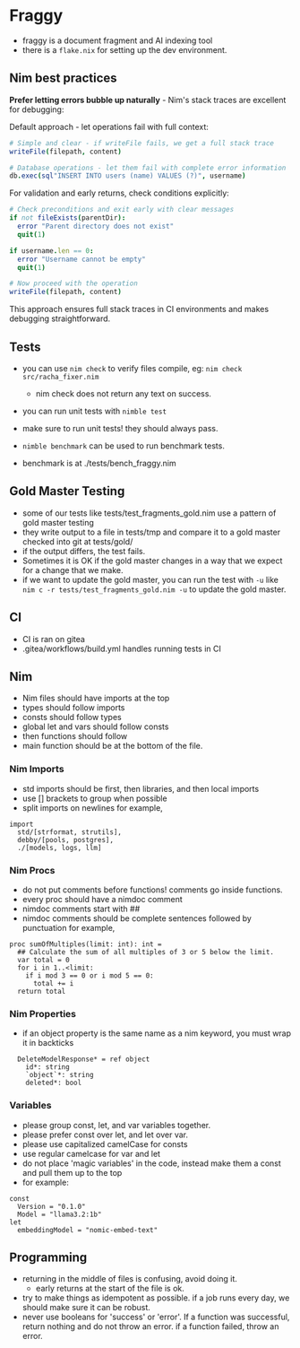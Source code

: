 # Fraggy

- fraggy is a document fragment and AI indexing tool
- there is a `flake.nix` for setting up the dev environment.

## Nim best practices

**Prefer letting errors bubble up naturally** - Nim's stack traces are excellent for debugging:

Default approach - let operations fail with full context:
```nim
# Simple and clear - if writeFile fails, we get a full stack trace
writeFile(filepath, content)

# Database operations - let them fail with complete error information
db.exec(sql"INSERT INTO users (name) VALUES (?)", username)
```

For validation and early returns, check conditions explicitly:
```nim
# Check preconditions and exit early with clear messages
if not fileExists(parentDir):
  error "Parent directory does not exist"
  quit(1)

if username.len == 0:
  error "Username cannot be empty"
  quit(1)

# Now proceed with the operation
writeFile(filepath, content)
```

This approach ensures full stack traces in CI environments and makes debugging straightforward.


## Tests

- you can use `nim check` to verify files compile, eg: `nim check src/racha_fixer.nim`
  - nim check does not return any text on success.

- you can run unit tests with `nimble test`
- make sure to run unit tests! they should always pass.

- `nimble benchmark` can be used to run benchmark tests.
- benchmark is at ./tests/bench_fraggy.nim

## Gold Master Testing

- some of our tests like tests/test_fragments_gold.nim use a pattern of gold master testing
- they write output to a file in tests/tmp and compare it to a gold master checked into git at tests/gold/
- if the output differs, the test fails.
- Sometimes it is OK if the gold master changes in a way that we expect for a change that we make.
- if we want to update the gold master, you can run the test with `-u` like `nim c -r tests/test_fragments_gold.nim -u` to update the gold master.

## CI

- CI is ran on gitea
- .gitea/workflows/build.yml handles running tests in CI


## Nim

- Nim files should have imports at the top
- types should follow imports
- consts should follow types
- global let and vars should follow consts
- then functions should follow
- main function should be at the bottom of the file.

### Nim Imports

- std imports should be first, then libraries, and then local imports
- use [] brackets to group when possible
- split imports on newlines
for example,
```
import
  std/[strformat, strutils],
  debby/[pools, postgres],
  ./[models, logs, llm] 
```

### Nim Procs

- do not put comments before functions! comments go inside functions.
- every proc should have a nimdoc comment
- nimdoc comments start with ##
- nimdoc comments should be complete sentences followed by punctuation
for example,
```
proc sumOfMultiples(limit: int): int =
  ## Calculate the sum of all multiples of 3 or 5 below the limit.
  var total = 0
  for i in 1..<limit:
    if i mod 3 == 0 or i mod 5 == 0:
      total += i
  return total
```

### Nim Properties

- if an object property is the same name as a nim keyword, you must wrap it in backticks
```
  DeleteModelResponse* = ref object
    id*: string
    `object`*: string
    deleted*: bool
```

### Variables

- please group const, let, and var variables together.
- please prefer const over let, and let over var.
- please use capitalized camelCase for consts
- use regular camelcase for var and let
- do not place 'magic variables' in the code, instead make them a const and pull them up to the top
- for example:

```
const
  Version = "0.1.0"
  Model = "llama3.2:1b"
let
  embeddingModel = "nomic-embed-text"
```

## Programming

- returning in the middle of files is confusing, avoid doing it.
  - early returns at the start of the file is ok.
- try to make things as idempotent as possible. if a job runs every day, we should make sure it can be robust.
- never use booleans for 'success' or 'error'. If a function was successful, return nothing and do not throw an error. if a function failed, throw an error.